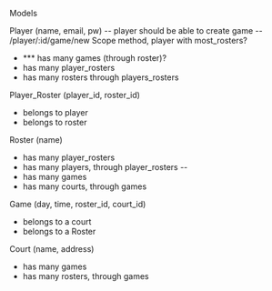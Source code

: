 Models

Player (name, email, pw) -- player should be able to create game -- /player/:id/game/new
Scope method, player with most_rosters?
- *** has many games (through roster)?
- has many player_rosters
- has many rosters through players_rosters

Player_Roster (player_id, roster_id)
- belongs to player
- belongs to roster

Roster (name)
- has many player_rosters
- has many players, through player_rosters
--
- has many games
- has many courts, through games

Game (day, time, roster_id, court_id)
- belongs to a court
- belongs to a Roster

Court (name, address)
- has many games
- has many rosters, through games